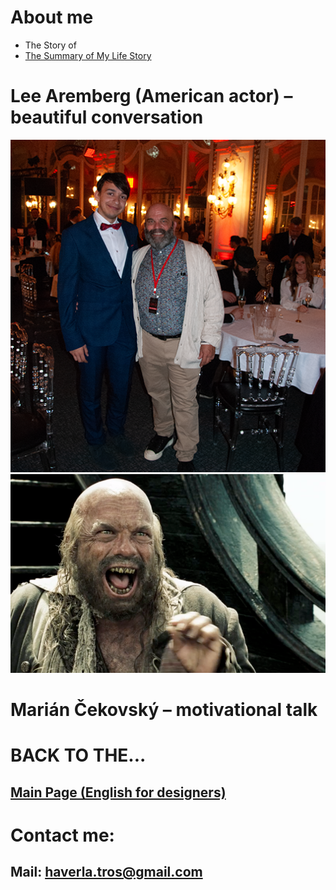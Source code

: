 # About me
- The Story of
- [The Summary of My Life Story](https://github.com/BenjaminHaverla/Summary-of-my-life-story.git)

# Lee Aremberg (American actor) – beautiful conversation
![Benjamín Haverla and Lee Aremberg](Images/lee_aremberg_talk.png)
![Benjamín Haverla and Lee Aremberg](Images/Lee_pirates.webp)
# Marián Čekovský – motivational talk

# BACK TO THE...
## [Main Page (English for designers)](https://github.com/BenjaminHaverla/English-for-designers.git)
# Contact me:
## **Mail**: haverla.tros@gmail.com
